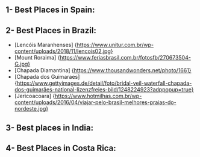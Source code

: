 ## 1- Best Places in Spain:







## 2- Best Places in Brazil:

- [Lencóis Maranhenses] {https://www.unitur.com.br/wp-content/uploads/2018/11/lencois02.jpg}
- [Mount Roraima] {https://www.feriasbrasil.com.br/fotosfb/270673504-G.jpg}
- [Chapada Diamantina] {https://www.thousandwonders.net/photo/1661}
- [Chapada dos Guimaraes] {https://www.gettyimages.de/detail/foto/bridal-veil-waterfall-chapada-dos-guimarães-national-lizenzfreies-bild/1248224923?adppopup=true}
- [Jericoacoara] {https://www.hotmilhas.com.br/wp-content/uploads/2016/04/viajar-pelo-brasil-melhores-praias-do-nordeste.jpg}

## 3- Best places in India:







## 4- Best Places in Costa Rica:
